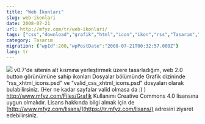```yaml
---
title: "Web İkonları"
slug: web-ikonlari
date: 2008-07-21
url: http://mfyz.com/tr/web-ikonlari/
tags: ["css","download","grafik","html","icon","ikon","rss","Tasarım","valid","xhtml"]
category: Tasarım
migration: {"wpId":200,"wpPostDate":"2008-07-21T00:32:57.000Z"}
lang: tr
---
```


![](/images/archive/tr/2008/07/web_ikonlar.jpg) v0.7'de sitenin alt kısmına yerleştirmek üzere tasarladığım, web 2.0 button görünümüne sahip ikonları Dosyalar bölümünde Grafik dizininde "rss\_xhtml\_icons.psd" ve "valid\_css\_xhtml\_icons.psd" dosyaları olarak bulabilirsiniz. (Her ne kadar sayfalar valid olmasa da :) ) http://www.mfyz.com/Files/Grafik Kullanımı Creative Commons 4.0 lisansına uygun olmalıdır. Lisans hakkında bilgi almak için de [http://www.mfyz.com/lisans/](https://tr.mfyz.com/lisans/) adresini ziyaret edebilirsiniz.